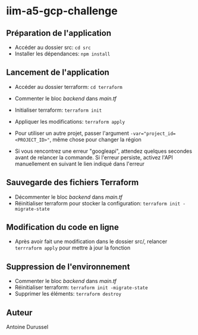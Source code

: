 # iim-a5-gcp-challenge

## Préparation de l'application

- Accéder au dossier src: ```cd src```
- Installer les dépendances: ```npm install```

## Lancement de l'application

- Accéder au dossier terraform: ```cd terraform```
- Commenter le bloc *backend* dans *main.tf*
- Initialiser terraform: ```terraform init```
- Appliquer les modifications: ```terraform apply```
- Pour utiliser un autre projet, passer l'argument ```-var="project_id=<PROJECT_ID>"```, même chose pour changer la région

- Si vous rencontrez une erreur "googleapi", attendez quelques secondes avant de relancer la commande. Si l'erreur persiste, activez l'API manuellement en suivant le lien indiqué dans l'erreur

## Sauvegarde des fichiers Terraform

- Décommenter le bloc *backend* dans *main.tf*
- Réinitialiser terraform pour stocker la configuration: ```terraform init -migrate-state```

## Modification du code en ligne

- Après avoir fait une modification dans le dossier src/, relancer ```terrraform apply``` pour mettre à jour la fonction

## Suppression de l'environnement

- Commenter le bloc *backend* dans *main.tf*
- Réinitialiser terraform: ```terraform init -migrate-state```
- Supprimer les éléments: ```terraform destroy```

## Auteur
Antoine Durussel